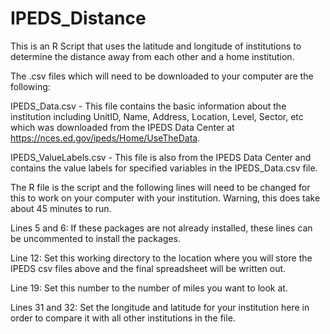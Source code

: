 # IPEDS_Distance
This is an R Script that uses the latitude and longitude of institutions to determine the distance away from each other and a home institution.

The .csv files which will need to be downloaded to your computer are the following:

IPEDS_Data.csv - This file contains the basic information about the institution including UnitID, Name, Address, Location, Level, Sector, etc which was downloaded from the IPEDS Data Center at https://nces.ed.gov/ipeds/Home/UseTheData.

IPEDS_ValueLabels.csv - This file is also from the IPEDS Data Center and contains the value labels for specified variables in the IPEDS_Data.csv file.

The R file is the script and the following lines will need to be changed for this to work on your computer with your institution.  Warning, this does take about 45 minutes to run.

Lines 5 and 6: If these packages are not already installed, these lines can be uncommented to install the packages.

Line 12: Set this working directory to the location where you will store the IPEDS csv files above and the final spreadsheet will be written out.

Line 19: Set this number to the number of miles you want to look at.

Lines 31 and 32: Set the longitude and latitude for your institution here in order to compare it with all other institutions in the file.
